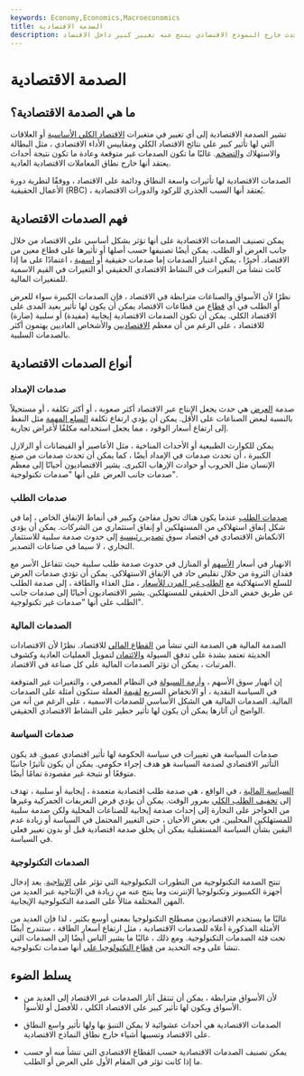 ```yaml
---
keywords: Economy,Economics,Macroeconomics
title: الصدمة الاقتصادية
description: الصدمة الاقتصادية هي حدث يحدث خارج النموذج الاقتصادي ينتج عنه تغيير كبير داخل الاقتصاد.
---
```


# الصدمة الاقتصادية
## ما هي الصدمة الاقتصادية؟

تشير الصدمة الاقتصادية إلى أي تغيير في متغيرات [الاقتصاد الكلي الأساسية](/macroeconomics) أو العلاقات التي لها تأثير كبير على نتائج الاقتصاد الكلي ومقاييس الأداء الاقتصادي ، مثل البطالة والاستهلاك [والتضخم](/inflation). غالبًا ما تكون الصدمات غير متوقعة وعادة ما تكون نتيجة أحداث يعتقد أنها خارج نطاق المعاملات الاقتصادية العادية.

الصدمات الاقتصادية لها تأثيرات واسعة النطاق ودائمة على الاقتصاد ، ووفقًا لنظرية دورة الأعمال الحقيقية (RBC) ، يُعتقد أنها السبب الجذري للركود والدورات الاقتصادية.

## فهم الصدمات الاقتصادية

يمكن تصنيف الصدمات الاقتصادية على أنها تؤثر بشكل أساسي على الاقتصاد من خلال جانب العرض أو الطلب. يمكن أيضًا تصنيفها حسب أصلها أو تأثيرها على قطاع معين من الاقتصاد. أخيرًا ، يمكن اعتبار الصدمات إما صدمات حقيقية أو [اسمية](/nominal) ، اعتمادًا على ما إذا كانت تنشأ من التغيرات في النشاط الاقتصادي الحقيقي أو التغيرات في القيم الاسمية للمتغيرات المالية.

نظرًا لأن الأسواق والصناعات مترابطة في الاقتصاد ، فإن الصدمات الكبيرة سواء للعرض أو الطلب في أي [قطاع](/sector) من قطاعات الاقتصاد يمكن أن يكون لها تأثير بعيد المدى على الاقتصاد الكلي. يمكن أن تكون الصدمات الاقتصادية إيجابية (مفيدة) أو سلبية (ضارة) للاقتصاد ، على الرغم من أن معظم [الاقتصاديين](/economist) والأشخاص العاديين يهتمون أكثر بالصدمات السلبية.

## أنواع الصدمات الاقتصادية

### صدمات الإمداد

صدمة [العرض](/supplyshock) هي حدث يجعل الإنتاج عبر الاقتصاد أكثر صعوبة ، أو أكثر تكلفة ، أو مستحيلاً بالنسبة لبعض الصناعات على الأقل. يمكن أن يؤدي ارتفاع تكلفة [السلع المهمة](/commodity) مثل النفط إلى ارتفاع أسعار الوقود ، مما يجعل استخدامه مكلفًا لأغراض تجارية.

يمكن للكوارث الطبيعية أو الأحداث المناخية ، مثل الأعاصير أو الفيضانات أو الزلازل الكبيرة ، أن تحدث صدمات في الإمداد أيضًا ، كما يمكن أن تحدث صدمات من صنع الإنسان مثل الحروب أو حوادث الإرهاب الكبرى. يشير الاقتصاديون أحيانًا إلى معظم صدمات جانب العرض على أنها "صدمات تكنولوجية".

### صدمات الطلب

[صدمات الطلب](/demandshock) عندما يكون هناك تحول مفاجئ وكبير في أنماط الإنفاق الخاص ، إما في شكل إنفاق استهلاكي من المستهلكين أو إنفاق استثماري من الشركات. يمكن أن يؤدي الانكماش الاقتصادي في اقتصاد سوق [تصدير رئيسية](/export) إلى حدوث صدمة سلبية للاستثمار التجاري ، لا سيما في صناعات التصدير.

الانهيار في أسعار [الأسهم](/stock) أو المنازل في حدوث صدمة طلب سلبية حيث تتفاعل الأسر مع فقدان الثروة من خلال تقليص حاد في الإنفاق الاستهلاكي. يمكن أن تؤدي صدمات العرض للسلع الاستهلاكية مع [الطلب غير المرن للأسعار](/priceelasticity) ، مثل الغذاء والطاقة ، إلى صدمة الطلب عن طريق خفض الدخل الحقيقي للمستهلكين. يشير الاقتصاديون أحيانًا إلى صدمات جانب الطلب على أنها "صدمات غير تكنولوجية".

### الصدمات المالية

الصدمة المالية هي الصدمة التي تنشأ من [القطاع المالي](/financial_sector) للاقتصاد. نظرًا لأن الاقتصادات الحديثة تعتمد بشدة على تدفق السيولة [والائتمان](/credit) لتمويل العمليات العادية وكشوف المرتبات ، يمكن أن تؤثر الصدمات المالية على كل صناعة في الاقتصاد.

إن انهيار سوق الأسهم ، [وأزمة السيولة](/liquidity-crisis) في النظام المصرفي ، والتغيرات غير المتوقعة في السياسة النقدية ، أو الانخفاض السريع [لقيمة](/devaluation) العملة ستكون أمثلة على الصدمات المالية. الصدمات المالية هي الشكل الأساسي للصدمات الاسمية ، على الرغم من أنه من الواضح أن آثارها يمكن أن يكون لها تأثير خطير على النشاط الاقتصادي الحقيقي.

### صدمات السياسة

صدمات السياسة هي تغييرات في سياسة الحكومة لها تأثير اقتصادي عميق. قد يكون التأثير الاقتصادي لصدمة السياسة هو هدف إجراء حكومي. يمكن أن يكون تأثيرًا جانبيًا متوقعًا أو نتيجة غير مقصودة تمامًا أيضًا.

[السياسة المالية](/fiscalpolicy) ، في الواقع ، هي صدمة طلب اقتصادية متعمدة ، إيجابية أو سلبية ، تهدف إلى [تخفيف الطلب الكلي](/aggregatedemand) بمرور الوقت. يمكن أن يؤدي فرض التعريفات الجمركية وغيرها من الحواجز على التجارة إلى إحداث صدمة إيجابية للصناعات المحلية ولكن صدمة سلبية للمستهلكين المحليين. في بعض الأحيان ، حتى التغيير المحتمل في السياسة أو زيادة عدم اليقين بشأن السياسة المستقبلية يمكن أن يخلق صدمة اقتصادية قبل أو بدون تغيير فعلي في السياسة.

### الصدمات التكنولوجية

تنتج الصدمة التكنولوجية من التطورات التكنولوجية التي تؤثر على [الإنتاجية](/productivity). يعد إدخال أجهزة الكمبيوتر وتكنولوجيا الإنترنت وما ينتج عنه من زيادة في الإنتاجية عبر العديد من المهن المختلفة مثالاً على الصدمة التكنولوجية الإيجابية.

غالبًا ما يستخدم الاقتصاديون مصطلح التكنولوجيا بمعنى أوسع بكثير ، لذا فإن العديد من الأمثلة المذكورة أعلاه للصدمات الاقتصادية ، مثل ارتفاع أسعار الطاقة ، ستندرج أيضًا تحت فئة الصدمات التكنولوجية. ومع ذلك ، غالبًا ما يشير الناس أيضًا إلى الصدمات التي تنشأ على وجه التحديد من [قطاع التكنولوجيا على](/technology_sector) أنها صدمات تكنولوجية.

## يسلط الضوء

- لأن الأسواق مترابطة ، يمكن أن تنتقل آثار الصدمات عبر الاقتصاد إلى العديد من الأسواق ويكون لها تأثير كبير على الاقتصاد الكلي ، للأفضل أو للأسوأ.

- الصدمات الاقتصادية هي أحداث عشوائية لا يمكن التنبؤ بها ولها تأثير واسع النطاق على الاقتصاد وتسببها أشياء خارج نطاق النماذج الاقتصادية.

- يمكن تصنيف الصدمات الاقتصادية حسب القطاع الاقتصادي التي تنشأ منه أو حسب ما إذا كانت تؤثر في المقام الأول على العرض أو الطلب.

